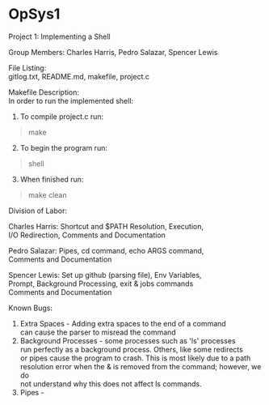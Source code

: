 # OpSys1
Project 1: Implementing a Shell

Group Members: Charles Harris, Pedro Salazar, Spencer Lewis

File Listing:<br/>
gitlog.txt, README.md, makefile,  project.c

Makefile Description:<br/>
In order to run the implemented shell:<br/>
  1) To compile project.c run:
  > make
  2) To begin the program run:
  > shell
  3) When finished run:
  > make clean

Division of Labor:<br/>

  Charles Harris: Shortcut and $PATH Resolution, Execution,<br/>
  I/O Redirection, Comments and Documentation<br/>
  
  Pedro Salazar: Pipes, cd command, echo ARGS command,<br/>
  Comments and Documentation<br/>
  
  Spencer Lewis: Set up github (parsing file), Env Variables,<br/>
  Prompt, Background Processing, exit & jobs commands<br/>
  Comments and Documentation<br/>
  
Known Bugs:<br/>
  1) Extra Spaces - Adding extra spaces to the end of a command<br/>
  can cause the parser to misread the command<br/>
  2) Background Processes - some processes such as 'ls' processes<br/>
  run perfectly as a background process. Others, like some redirects<br/>
  or pipes cause the program to crash. This is most likely due to a path<br/>
  resolution error when the & is removed from the command; however, we do<br/>
  not understand why this does not affect ls commands.
  3) Pipes - 

